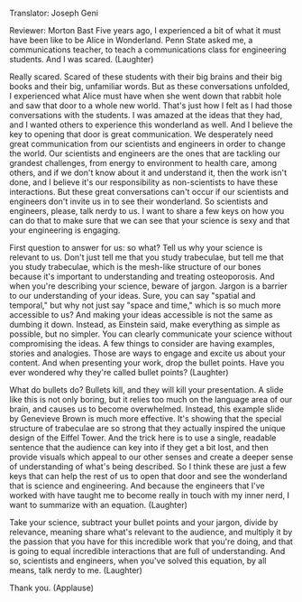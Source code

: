 

Translator: Joseph Geni

Reviewer: Morton Bast
Five years ago, I experienced a bit
of what it must have been like to be Alice in Wonderland.
Penn State asked me, a communications teacher,
to teach a communications class for engineering students.
And I was scared. 
(Laughter)

Really scared. Scared of these students with their big brains
and their big books and their big, unfamiliar words.
But as these conversations unfolded,
I experienced what Alice must have when she went down
that rabbit hole and saw that door to a whole new world.
That&#39;s just how I felt as I had those conversations
with the students. I was amazed at the ideas
that they had, and I wanted others to experience this wonderland as well.
And I believe the key to opening that door
is great communication.
We desperately need great communication from our
scientists and engineers in order to change the world.
Our scientists and engineers are the ones
that are tackling our grandest challenges, from energy
to environment to health care, among others,
and if we don&#39;t know about it and understand it,
then the work isn&#39;t done, and I believe it&#39;s our responsibility
as non-scientists to have these interactions.
But these great conversations can&#39;t occur if our scientists
and engineers don&#39;t invite us in to see their wonderland.
So scientists and engineers, please, talk nerdy to us.
I want to share a few keys on how you can do that
to make sure that we can see that your science is sexy
and that your engineering is engaging.

First question to answer for us: so what?
Tell us why your science is relevant to us.
Don&#39;t just tell me that you study trabeculae,
but tell me that you study trabeculae, which is the mesh-like structure of our bones
because it&#39;s important to understanding and treating osteoporosis.
And when you&#39;re describing your science, beware of jargon.
Jargon is a barrier to our understanding of your ideas.
Sure, you can say &quot;spatial and temporal,&quot; but why not just say
&quot;space and time,&quot; which is so much more accessible to us?
And making your ideas accessible is not the same as dumbing it down.
Instead, as Einstein said, make everything
as simple as possible, but no simpler.
You can clearly communicate your science
without compromising the ideas.
A few things to consider are having examples, stories
and analogies. Those are ways to engage
and excite us about your content.
And when presenting your work, drop the bullet points.
Have you ever wondered why they&#39;re called bullet points? 
(Laughter)

What do bullets do? Bullets kill,
and they will kill your presentation.
A slide like this is not only boring, but it relies too much
on the language area of our brain, and causes us to become overwhelmed.
Instead, this example slide by Genevieve Brown is
much more effective. It&#39;s showing that the special structure
of trabeculae are so strong that they actually inspired
the unique design of the Eiffel Tower.
And the trick here is to use a single, readable sentence
that the audience can key into if they get a bit lost,
and then provide visuals which appeal to our other senses
and create a deeper sense of understanding
of what&#39;s being described.
So I think these are just a few keys that can help
the rest of us to open that door and see the wonderland
that is science and engineering.
And because the engineers that I&#39;ve worked with have
taught me to become really in touch with my inner nerd,
I want to summarize with an equation. 
(Laughter)

Take your science, subtract your bullet points
and your jargon, divide by relevance,
meaning share what&#39;s relevant to the audience,
and multiply it by the passion that you have for
this incredible work that you&#39;re doing,
and that is going to equal incredible interactions
that are full of understanding.
And so, scientists and engineers, when you&#39;ve solved
this equation, by all means, talk nerdy to me. 
(Laughter)

Thank you. 
(Applause)

